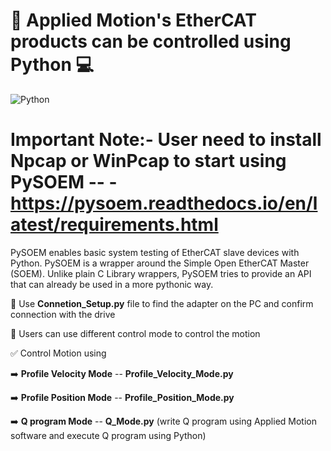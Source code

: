 #  🚀  Applied Motion's EtherCAT products can be controlled using Python 💻
![Python](https://upload.wikimedia.org/wikipedia/commons/c/c3/Python-logo-notext.svg)



# Important Note:- User need to install Npcap  or WinPcap to start using PySOEM -- - https://pysoem.readthedocs.io/en/latest/requirements.html

PySOEM enables basic system testing of EtherCAT slave devices with Python.
PySOEM is a wrapper around the Simple Open EtherCAT Master (SOEM). Unlike plain C Library wrappers, PySOEM tries to provide an API that can already be used in a more pythonic way.




🎯 Use **Connetion_Setup.py** file to find the adapter on the PC and confirm connection with the drive

📌 Users can use different control mode to control the motion


✅ Control Motion using

:arrow_right: **Profile Velocity Mode**   -- **Profile_Velocity_Mode.py**

:arrow_right: **Profile Position Mode**   -- **Profile_Position_Mode.py**

:arrow_right: **Q program Mode**  -- **Q_Mode.py** (write Q program using Applied Motion software and execute Q program using Python)


